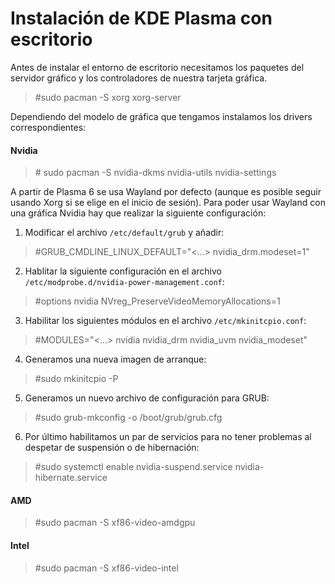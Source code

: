# Instalación de KDE Plasma con escritorio

Antes de instalar el entorno de escritorio necesitamos los paquetes del servidor gráfico y los controladores de nuestra tarjeta gráfica.

> \#sudo pacman -S xorg xorg-server

Dependiendo del modelo de gráfica que tengamos instalamos los drivers correspondientes:

#### Nvidia

> \# sudo pacman -S nvidia-dkms nvidia-utils nvidia-settings

A partir de Plasma 6 se usa Wayland por defecto (aunque es posible seguir usando Xorg si se elige en el inicio de sesión). Para poder usar Wayland con una gráfica Nvidia hay que realizar la siguiente configuración:

1. Modificar el archivo `/etc/default/grub` y añadir:

> \#GRUB_CMDLINE_LINUX_DEFAULT="<...> nvidia_drm.modeset=1"

2. Hablitar la siguiente configuración en el archivo `/etc/modprobe.d/nvidia-power-management.conf`:

> \#options nvidia NVreg_PreserveVideoMemoryAllocations=1

3. Habilitar los siguientes módulos en el archivo `/etc/mkinitcpio.conf`:

> \#MODULES="<...> nvidia nvidia_drm nvidia_uvm nvidia_modeset"

4. Generamos una nueva imagen de arranque:

> \#sudo mkinitcpio -P

5. Generamos un nuevo archivo de configuración para GRUB:

> \#sudo grub-mkconfig -o /boot/grub/grub.cfg

6. Por último habilitamos un par de servicios para no tener problemas al despetar de suspensión o de hibernación:

> \#sudo systemctl enable nvidia-suspend.service nvidia-hibernate.service


#### AMD

> \#sudo pacman -S xf86-video-amdgpu

#### Intel

> \#sudo pacman -S xf86-video-intel